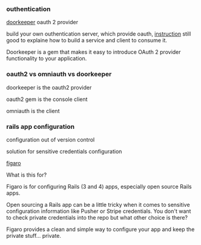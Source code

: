 ### outhentication 



[doorkeeper](https://github.com/applicake/doorkeeper) oauth 2 provider

build your own outhentication server, which provide oauth, [instruction](http://railscasts.com/episodes/353-oauth-with-doorkeeper) still good to explaine how to build a service and client to consume it.

Doorkeeper is a gem that makes it easy to introduce OAuth 2 provider functionality to your application.


### oauth2 vs omniauth vs doorkeeper

doorkeeper is the oauth2 provider

oauth2 gem is the console client

omniauth is the client


### rails app configuration

configuration out of version control

solution for sensitive credentials configuration

[figaro](https://github.com/laserlemon/figaro)


What is this for?

Figaro is for configuring Rails (3 and 4) apps, especially open source Rails apps.

Open sourcing a Rails app can be a little tricky when it comes to sensitive configuration information like Pusher or Stripe credentials. You don't want to check private credentials into the repo but what other choice is there?

Figaro provides a clean and simple way to configure your app and keep the private stuff… private.
